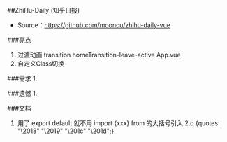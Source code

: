 ##ZhiHu-Daily (知乎日报)
- Source：https://github.com/moonou/zhihu-daily-vue

###亮点
1. 过渡动画 transition homeTransition-leave-active App.vue
2. 自定义Class切换


###需求
1.


###遗憾
1. 

###文档
1. 用了 export default 就不用 import {xxx} from 的大括号引入
2.q {quotes: "\2018" "\2019" "\201c" "\201d";}


